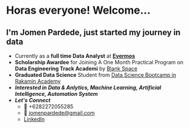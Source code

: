 # Horas everyone! Welcome... 
## I'm Jomen Pardede, just started my journey in data
* Currently as a **full time Data Analyst** at **[Evermos](https://www.linkedin.com/company/evermos/mycompany/)**
* **Scholarship Awardee** for Joining A One Month Practical Program on **Data Engineering Track Academi** by [Blank Space](https://www.linkedin.com/company/blankspace-io/)
* **Graduated Data Science** Student from [Data Science Bootcamp in Rakamin Academy](https://rakamin.com/)
* _**Interested in Data & Anlytics, Machine Learning, Artificial Intelligence, Automation System**_
* _**Let's Connect**_
  - :iphone: +6282272055285
  - :email: jomenpardede@gmail.com
  - [LinkedIn](www.linkedin.com/in/jomen-pardede)

<!---
Jomen034/Jomen034 is a ✨ special ✨ repository because its `README.md` (this file) appears on your GitHub profile.
You can click the Preview link to take a look at your changes.
--->
